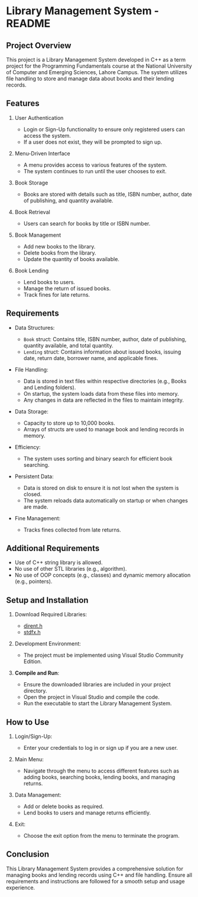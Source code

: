 
# Library Management System - README

## Project Overview
This project is a Library Management System developed in C++ as a term project for the Programming Fundamentals course at the National University of Computer and Emerging Sciences, Lahore Campus. The system utilizes file handling to store and manage data about books and their lending records.

## Features
1. User Authentication
   - Login or Sign-Up functionality to ensure only registered users can access the system.
   - If a user does not exist, they will be prompted to sign up.

2. Menu-Driven Interface
   - A menu provides access to various features of the system.
   - The system continues to run until the user chooses to exit.

3. Book Storage
   - Books are stored with details such as title, ISBN number, author, date of publishing, and quantity available.

4. Book Retrieval
   - Users can search for books by title or ISBN number.

5. Book Management
   - Add new books to the library.
   - Delete books from the library.
   - Update the quantity of books available.

6. Book Lending
   - Lend books to users.
   - Manage the return of issued books.
   - Track fines for late returns.

## Requirements
- Data Structures: 
  - `Book` struct: Contains title, ISBN number, author, date of publishing, quantity available, and total quantity.
  - `Lending` struct: Contains information about issued books, issuing date, return date, borrower name, and applicable fines.

- File Handling:
  - Data is stored in text files within respective directories (e.g., Books and Lending folders).
  - On startup, the system loads data from these files into memory.
  - Any changes in data are reflected in the files to maintain integrity.

- Data Storage:
  - Capacity to store up to 10,000 books.
  - Arrays of structs are used to manage book and lending records in memory.

- Efficiency:
  - The system uses sorting and binary search for efficient book searching.

- Persistent Data:
  - Data is stored on disk to ensure it is not lost when the system is closed.
  - The system reloads data automatically on startup or when changes are made.

- Fine Management:
  - Tracks fines collected from late returns.

## Additional Requirements
- Use of C++ string library is allowed.
- No use of other STL libraries (e.g., algorithm).
- No use of OOP concepts (e.g., classes) and dynamic memory allocation (e.g., pointers).

## Setup and Installation
1. Download Required Libraries:
   - [dirent.h](https://github.com/tronkko/dirent)
   - [stdfx.h](https://www.google.com/search?q=stdfx.h)

2. Development Environment:
   - The project must be implemented using Visual Studio Community Edition.

3. **Compile and Run**:
   - Ensure the downloaded libraries are included in your project directory.
   - Open the project in Visual Studio and compile the code.
   - Run the executable to start the Library Management System.

## How to Use
1. Login/Sign-Up:
   - Enter your credentials to log in or sign up if you are a new user.

2. Main Menu:
   - Navigate through the menu to access different features such as adding books, searching books, lending books, and managing returns.

3. Data Management:
   - Add or delete books as required.
   - Lend books to users and manage returns efficiently.

4. Exit:
   - Choose the exit option from the menu to terminate the program.

## Conclusion
This Library Management System provides a comprehensive solution for managing books and lending records using C++ and file handling. Ensure all requirements and instructions are followed for a smooth setup and usage experience.
